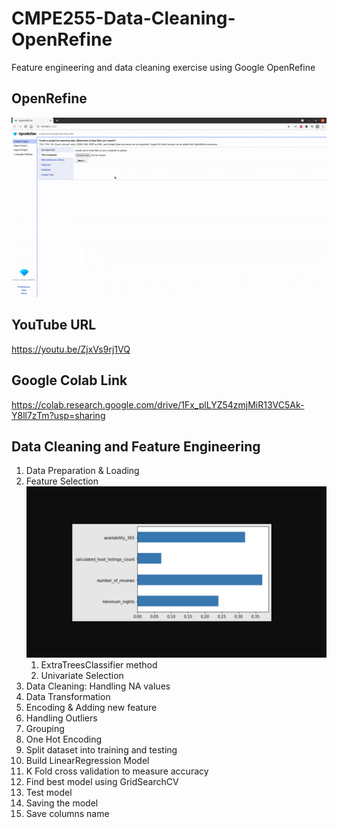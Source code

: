# CMPE255-Data-Cleaning-OpenRefine
Feature engineering and data cleaning exercise using Google OpenRefine

## OpenRefine
![Data Cleaning using Google OpenRefine](openRefine.gif)
## YouTube URL
https://youtu.be/ZjxVs9rj1VQ

## Google Colab Link
https://colab.research.google.com/drive/1Fx_plLYZ54zmjMiR13VC5Ak-Y8ll7zTm?usp=sharing

## Data Cleaning and Feature Engineering 

1. Data Preparation & Loading
2. Feature Selection
   ![feature selection](feature-selection-1.png)
   1. ExtraTreesClassifier method
   2. Univariate Selection
3. Data Cleaning: Handling NA values
4. Data Transformation
5. Encoding & Adding new feature
6. Handling Outliers
7. Grouping
8. One Hot Encoding
9.  Split dataset into training and testing
10. Build LinearRegression Model
11. K Fold cross validation to measure accuracy
12. Find best model using GridSearchCV
13. Test model
14. Saving the model
15. Save columns name
